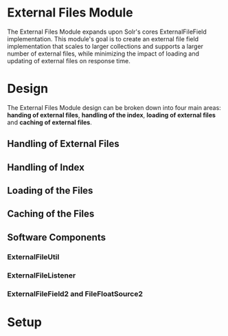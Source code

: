 # External Files Module

The External Files Module expands upon Solr's cores ExternalFileField implementation. 
This module's goal is to create an external file field implementation that scales to larger collections
and supports a larger number of external files, while minimizing the impact of loading and updating of external files
on response time.

# Design

The External Files Module design can be broken down into four main areas: **handing of external files**, 
**handling of the index**, **loading of external files** and **caching of external files**.

## Handling of External Files

## Handling of Index

## Loading of the Files

## Caching of the Files

## Software Components
 
### ExternalFileUtil

### ExternalFileListener

### ExternalFileField2 and FileFloatSource2

# Setup